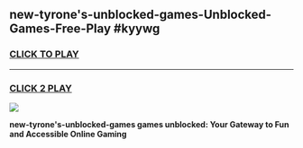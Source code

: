 
## new-tyrone's-unblocked-games-Unblocked-Games-Free-Play #kyywg
<h3>
<a href="https://us.freeplayer.one?title=new-tyrone's-unblocked-games&ref=9M">CLICK TO PLAY</a></h3>
<hr>

<h3>
<a href="https://us.freeplayer.one?title=new-tyrone's-unblocked-games&ref=9M">CLICK 2 PLAY</a>
  
</h3>

<a href="https://us.freeplayer.one?title=new-tyrone's-unblocked-games&ref=9M"><img src="https://clearcache.store/games.png"></a>


**new-tyrone's-unblocked-games games unblocked: Your Gateway to Fun and Accessible Online Gaming**
